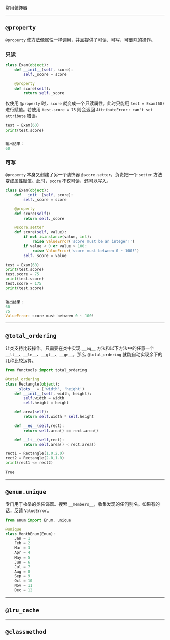 常用装饰器

***

## `@property`

`@property` 使方法像属性一样调用，并且提供了可读、可写、可删除的操作。

### 只读

```python
class Exam(object):
    def __init__(self, score):
        self._score = score

    @property
    def score(self):
        return self._score
```

仅使用 `@property` 时，`score` 就变成一个只读属性。此时只能用 `test = Exam(60)` 进行赋值。若使用 `test.score = 75` 则会返回 `AttributeError: can't set attribute` 错误。

```python
test = Exam(60)
print(test.score)


输出结果：
60
```

### 可写

`@property` 本身又创建了另一个装饰器 `@score.setter`，负责把一个 `setter` 方法变成属性赋值。此时，`score` 不仅可读，还可以写入。

```python
class Exam(object):
    def __init__(self, score):
        self._score = score

    @property
    def score(self):
        return self._score

    @score.setter
    def score(self, value):
        if not isinstance(value, int):
            raise ValueError('score must be an integer!')
        if value < 0 or value > 100:
            raise ValueError('score must between 0 ~ 100!')
        self._score = value
```

```python
test = Exam(60)
print(test.score)
test.score = 75
print(test.score)
test.score = 175
print(test.score)


输出结果：
60
75
ValueError: score must between 0 ~ 100!
```

***

## `@total_ordering`

让类支持比较操作。只需要在类中实现 `__eq__` 方法和以下方法中的任意一个 `__lt__`、`__le__`、`__gt__`、`__ge__`，那么 `@total_ordering` 就能自动实现余下的几种比较运算。

```python
from functools import total_ordering

@total_ordering
class Rectangle(object):
    __slots__ = ('width', 'height')
    def __init__(self, width, height):
        self.width = width
        self.height = height

    def area(self):
        return self.width * self.height

    def __eq__(self,rect):
        return self.area() == rect.area()

    def __lt__(self,rect):
        return self.area() < rect.area()
```

```python
rect1 = Rectangle(1.0,2.0)
rect2 = Rectangle(2.0,1.0)
print(rect1 <= rect2)
```

```bash
True
```

***

## `@enum.unique`

专门用于枚举的类装饰器。搜索 `__members__`，收集发现的任何别名。如果有的话，反馈 `ValueError`。

```python
from enum import Enum, unique

@unique
class MonthEnum(Enum):
    Jan = 1
    Feb = 2
    Mar = 3
    Apr = 4
    May = 5
    Jun = 6
    Jul = 7
    Aug = 8
    Sep = 9
    Oct = 10
    Nov = 11
    Dec = 12
```

***

## `@lru_cache`

***

## `@classmethod`